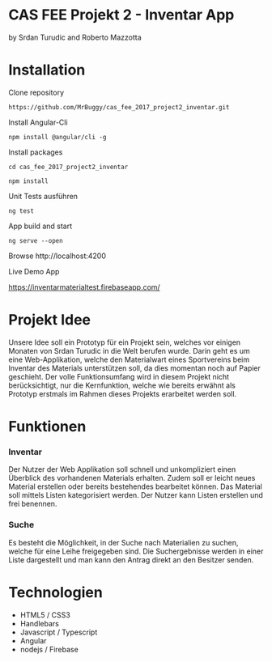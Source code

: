 # CAS FEE Projekt 2 - Inventar App
by Srdan Turudic and Roberto Mazzotta


# Installation

Clone repository

`https://github.com/MrBuggy/cas_fee_2017_project2_inventar.git`

Install Angular-Cli

`npm install @angular/cli -g`

Install packages

`cd cas_fee_2017_project2_inventar`

`npm install`

Unit Tests ausführen

`ng test`

App build and start

`ng serve --open`

Browse http://localhost:4200

Live Demo App

https://inventarmaterialtest.firebaseapp.com/

# Projekt Idee
Unsere Idee soll ein Prototyp für ein Projekt sein, welches vor einigen Monaten von Srdan
Turudic in die Welt berufen wurde. Darin geht es um eine Web-Applikation, welche den
Materialwart eines Sportvereins beim Inventar des Materials unterstützen soll, da dies
momentan noch auf Papier geschieht. Der volle Funktionsumfang wird in diesem Projekt
nicht berücksichtigt, nur die Kernfunktion, welche wie bereits erwähnt als Prototyp erstmals
im Rahmen dieses Projekts erarbeitet werden soll.

# Funktionen
### Inventar
Der Nutzer der Web Applikation soll schnell und unkompliziert einen Überblick des
vorhandenen Materials erhalten. Zudem soll er leicht neues Material erstellen oder bereits
bestehendes bearbeitet können. Das Material soll mittels Listen kategorisiert werden. Der
Nutzer kann Listen erstellen und frei benennen.

### Suche
Es besteht die Möglichkeit, in der Suche nach Materialien zu suchen, welche für eine Leihe
freigegeben sind. Die Suchergebnisse werden in einer Liste dargestellt und man kann den
Antrag direkt an den Besitzer senden.


# Technologien
- HTML5 / CSS3
- Handlebars
- Javascript / Typescript
- Angular
- nodejs / Firebase
